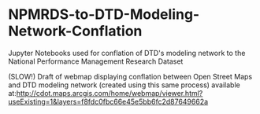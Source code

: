 # NPMRDS-to-DTD-Modeling-Network-Conflation
Jupyter Notebooks used for conflation of DTD's modeling network to the National Performance Management Research Dataset

(SLOW!) Draft of webmap displaying conflation between Open Street Maps and DTD modeling network (created using this same process) available at:http://cdot.maps.arcgis.com/home/webmap/viewer.html?useExisting=1&layers=f8fdc0fbc66e45e5bb6fc2d87649662a
